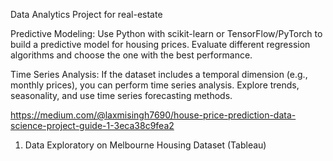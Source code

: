 Data Analytics Project for real-estate


Predictive Modeling:
Use Python with scikit-learn or TensorFlow/PyTorch to build a predictive model for housing prices.
Evaluate different regression algorithms and choose the one with the best performance.


Time Series Analysis:
If the dataset includes a temporal dimension (e.g., monthly prices), you can perform time series analysis.
Explore trends, seasonality, and use time series forecasting methods.

https://medium.com/@laxmisingh7690/house-price-prediction-data-science-project-guide-1-3eca38c9fea2

1. Data Exploratory on Melbourne Housing Dataset (Tableau)
